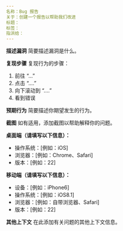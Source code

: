 ```yaml
---
名称：Bug 报告
关于：创建一个报告以帮助我们改进
标题：
标签：
指派给：
---
```


**描述漏洞**
简要描述漏洞是什么。

**复现步骤**
复现行为的步骤：

1. 前往 “...”
2. 点击 “....”
3. 向下滚动到 “....”
4. 看到错误

**预期行为**
简要描述你期望发生的行为。

**截图**
如有适用，添加截图以帮助解释你的问题。

**桌面端（请填写以下信息）：**

- 操作系统：[例如：iOS]
- 浏览器：[例如：Chrome、Safari]
- 版本：[例如：22]

**移动端（请填写以下信息）：**

- 设备：[例如：iPhone6]
- 操作系统：[例如：iOS8.1]
- 浏览器：[例如：自带浏览器、Safari]
- 版本：[例如：22]

**其他上下文**
在此添加有关问题的其他上下文信息。
